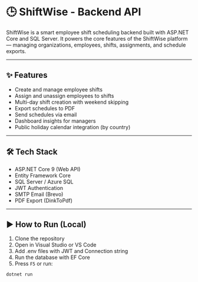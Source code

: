 # 🕒 ShiftWise - Backend API

ShiftWise is a smart employee shift scheduling backend built with ASP.NET Core and SQL Server. It powers the core features of the ShiftWise platform — managing organizations, employees, shifts, assignments, and schedule exports.

---

## ✨ Features

- Create and manage employee shifts  
- Assign and unassign employees to shifts  
- Multi-day shift creation with weekend skipping  
- Export schedules to PDF  
- Send schedules via email  
- Dashboard insights for managers  
- Public holiday calendar integration (by country)

---

## 🛠 Tech Stack

- ASP.NET Core 9 (Web API)  
- Entity Framework Core  
- SQL Server / Azure SQL  
- JWT Authentication  
- SMTP Email (Brevo)  
- PDF Export (DinkToPdf)

---

## ▶️ How to Run (Local)

1. Clone the repository  
2. Open in Visual Studio or VS Code
3. Add .env files with JWT and Connection string
4. Run the database with EF Core  
5. Press `F5` or run:

```bash
dotnet run
